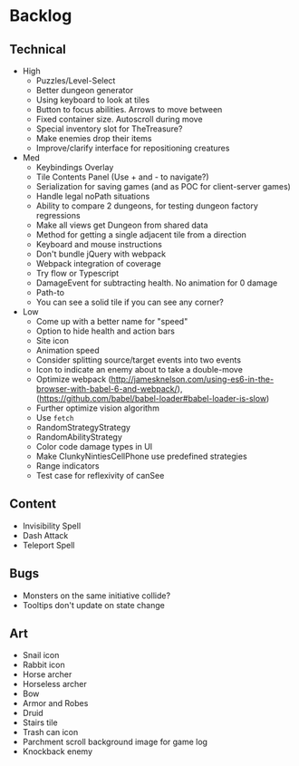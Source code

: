 # Backlog
## Technical
- High
  - Puzzles/Level-Select
  - Better dungeon generator
  - Using keyboard to look at tiles
  - Button to focus abilities. Arrows to move between
  - Fixed container size. Autoscroll during move
  - Special inventory slot for TheTreasure?
  - Make enemies drop their items
  - Improve/clarify interface for repositioning creatures
- Med
  - Keybindings Overlay
  - Tile Contents Panel (Use + and - to navigate?)
  - Serialization for saving games (and as POC for client-server games)
  - Handle legal noPath situations
  - Ability to compare 2 dungeons, for testing dungeon factory regressions
  - Make all views get Dungeon from shared data
  - Method for getting a single adjacent tile from a direction
  - Keyboard and mouse instructions
  - Don't bundle jQuery with webpack
  - Webpack integration of coverage
  - Try flow or Typescript
  - DamageEvent for subtracting health. No animation for 0 damage
  - Path-to
  - You can see a solid tile if you can see any corner?
- Low
  - Come up with a better name for "speed"
  - Option to hide health and action bars
  - Site icon
  - Animation speed
  - Consider splitting source/target events into two events
  - Icon to indicate an enemy about to take a double-move
  - Optimize webpack (http://jamesknelson.com/using-es6-in-the-browser-with-babel-6-and-webpack/), (https://github.com/babel/babel-loader#babel-loader-is-slow)
  - Further optimize vision algorithm
  - Use `fetch`
  - RandomStrategyStrategy
  - RandomAbilityStrategy
  - Color code damage types in UI
  - Make ClunkyNintiesCellPhone use predefined strategies
  - Range indicators
  - Test case for reflexivity of canSee

## Content
  - Invisibility Spell
  - Dash Attack
  - Teleport Spell

## Bugs
  - Monsters on the same initiative collide?
  - Tooltips don't update on state change

## Art
  - Snail icon
  - Rabbit icon
  - Horse archer
  - Horseless archer
  - Bow
  - Armor and Robes
  - Druid
  - Stairs tile
  - Trash can icon
  - Parchment scroll background image for game log
  - Knockback enemy
